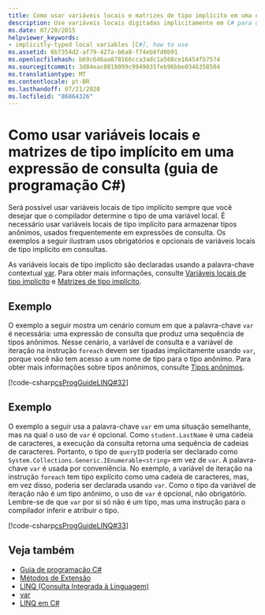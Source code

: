 ```yaml
---
title: Como usar variáveis locais e matrizes de tipo implícito em uma expressão de consulta – guia de programação em C#
description: Use variáveis locais digitadas implicitamente em C# para que o compilador determine o tipo de uma variável local. Você deve usá-los para armazenar tipos anônimos.
ms.date: 07/20/2015
helpviewer_keywords:
- implicitly-typed local variables [C#], how to use
ms.assetid: 6b7354d2-af79-427a-b6a8-f74eb8fd0b91
ms.openlocfilehash: b69c646aa878166cca3adc1a568ce16454fb7574
ms.sourcegitcommit: 3d84eac0818099c9949035feb96bbe0346358504
ms.translationtype: MT
ms.contentlocale: pt-BR
ms.lasthandoff: 07/21/2020
ms.locfileid: "86864326"
---
```

# <a name="how-to-use-implicitly-typed-local-variables-and-arrays-in-a-query-expression-c-programming-guide"></a>Como usar variáveis locais e matrizes de tipo implícito em uma expressão de consulta (guia de programação C#)
Será possível usar variáveis locais de tipo implícito sempre que você desejar que o compilador determine o tipo de uma variável local. É necessário usar variáveis locais de tipo implícito para armazenar tipos anônimos, usados frequentemente em expressões de consulta. Os exemplos a seguir ilustram usos obrigatórios e opcionais de variáveis locais de tipo implícito em consultas.  
  
 As variáveis locais de tipo implícito são declaradas usando a palavra-chave contextual [var](../../language-reference/keywords/var.md). Para obter mais informações, consulte [Variáveis locais de tipo implícito](./implicitly-typed-local-variables.md) e [Matrizes de tipo implícito](../arrays/implicitly-typed-arrays.md).  
  
## <a name="example"></a>Exemplo  
 O exemplo a seguir mostra um cenário comum em que a palavra-chave `var` é necessária: uma expressão de consulta que produz uma sequência de tipos anônimos. Nesse cenário, a variável de consulta e a variável de iteração na instrução `foreach` devem ser tipadas implicitamente usando `var`, porque você não tem acesso a um nome de tipo para o tipo anônimo. Para obter mais informações sobre tipos anônimos, consulte [Tipos anônimos](./anonymous-types.md).  
  
 [!code-csharp[csProgGuideLINQ#32](~/samples/snippets/csharp/VS_Snippets_VBCSharp/csProgGuideLINQ/CS/csRef30LangFeatures_2.cs#32)]  
  
## <a name="example"></a>Exemplo  
 O exemplo a seguir usa a palavra-chave `var` em uma situação semelhante, mas na qual o uso de `var` é opcional. Como `student.LastName` é uma cadeia de caracteres, a execução da consulta retorna uma sequência de cadeias de caracteres. Portanto, o tipo de `queryID` poderia ser declarado como `System.Collections.Generic.IEnumerable<string>` em vez de `var`. A palavra-chave `var` é usada por conveniência. No exemplo, a variável de iteração na instrução `foreach` tem tipo explícito como uma cadeia de caracteres, mas, em vez disso, poderia ser declarada usando `var`. Como o tipo da variável de iteração não é um tipo anônimo, o uso de `var` é opcional, não obrigatório. Lembre-se de que `var` por si só não é um tipo, mas uma instrução para o compilador inferir e atribuir o tipo.  
  
 [!code-csharp[csProgGuideLINQ#33](~/samples/snippets/csharp/VS_Snippets_VBCSharp/csProgGuideLINQ/CS/csRef30LangFeatures_2.cs#33)]  
  
## <a name="see-also"></a>Veja também

- [Guia de programação C#](../index.md)
- [Métodos de Extensão](./extension-methods.md)
- [LINQ (Consulta Integrada à Linguagem)](../../linq/index.md)
- [var](../../language-reference/keywords/var.md)
- [LINQ em C#](../../linq/index.md)
